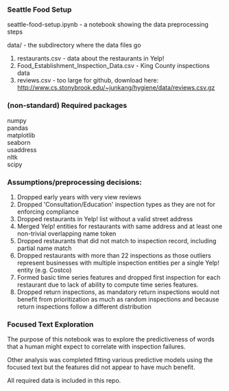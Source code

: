 ### Seattle Food Setup

seattle-food-setup.ipynb - a notebook showing the data preprocessing steps

data/ - the subdirectory where the data files go
  1. restaurants.csv - data about the restaurants in Yelp!
  2. Food_Establishment_Inspection_Data.csv - King County inspections data
  3. reviews.csv - too large for github, download here: http://www.cs.stonybrook.edu/~junkang/hygiene/data/reviews.csv.gz

### (non-standard) Required packages

numpy <br>
pandas <br>
matplotlib <br>
seaborn <br>
usaddress <br>
nltk <br>
scipy <br>

### Assumptions/preprocessing decisions:
1. Dropped early years with very view reviews   
2. Dropped 'Consultation/Education' inspection types as they are not for enforcing compliance
3. Dropped restaurants in Yelp! list without a valid street address
4. Merged Yelp! entities for restaurants with same address and at least one non-trivial overlapping name token
5. Dropped restaurants that did not match to inspection record, including partial name match
6. Dropped restaurants with more than 22 inspections as those outliers represent businesses with multiple inspection entities per a single Yelp! entity (e.g. Costco)
7. Formed basic time series features and dropped first inspection for each restaurant
due to lack of ability to compute time series features.
8. Dropped return inspections, as mandatory return inspections would not benefit from prioritization as much as random inspections and because return inspections follow
a different distribution

### Focused Text Exploration

The purpose of this notebook was to explore the predictiveness of words that
a human might expect to correlate with inspection failures.

Other analysis was completed fitting various predictive models using the focused
text but the features did not appear to have much benefit.

All required data is included in this repo. 
